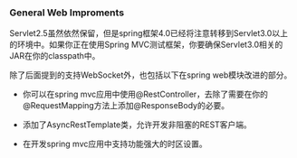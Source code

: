 ### General Web Improments
Servlet2.5虽然依然保留，但是spring框架4.0已经将注意转移到Servlet3.0以上的环境中。如果你正在使用Spring MVC测试框架，你要确保Servlet3.0相关的JAR在你的classpath中。

除了后面提到的支持WebSocket外，也包括以下在spring web模块改进的部分。

- 你可以在spring mvc应用中使用@RestController，去除了需要在你的@RequestMapping方法上添加@ResponseBody的必要。

- 添加了AsyncRestTemplate类，允许开发非阻塞的REST客户端。

- 在开发spring mvc应用中支持功能强大的时区设置。